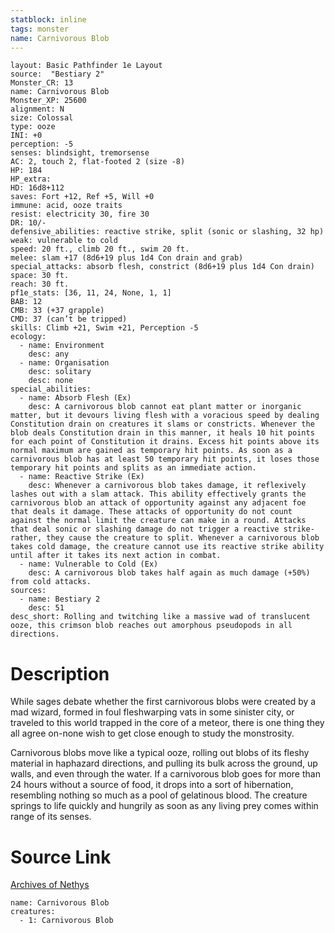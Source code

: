 ```yaml
---
statblock: inline
tags: monster
name: Carnivorous Blob
---
```

```statblock
layout: Basic Pathfinder 1e Layout
source:  "Bestiary 2"
Monster_CR: 13
name: Carnivorous Blob
Monster_XP: 25600
alignment: N
size: Colossal
type: ooze
INI: +0
perception: -5
senses: blindsight, tremorsense
AC: 2, touch 2, flat-footed 2 (size -8)
HP: 184
HP_extra: 
HD: 16d8+112
saves: Fort +12, Ref +5, Will +0
immune: acid, ooze traits
resist: electricity 30, fire 30
DR: 10/-
defensive_abilities: reactive strike, split (sonic or slashing, 32 hp)
weak: vulnerable to cold
speed: 20 ft., climb 20 ft., swim 20 ft.
melee: slam +17 (8d6+19 plus 1d4 Con drain and grab)
special_attacks: absorb flesh, constrict (8d6+19 plus 1d4 Con drain)
space: 30 ft.
reach: 30 ft.
pf1e_stats: [36, 11, 24, None, 1, 1]
BAB: 12
CMB: 33 (+37 grapple)
CMD: 37 (can’t be tripped)
skills: Climb +21, Swim +21, Perception -5
ecology:
  - name: Environment
    desc: any
  - name: Organisation
    desc: solitary
    desc: none
special_abilities:
  - name: Absorb Flesh (Ex)
    desc: A carnivorous blob cannot eat plant matter or inorganic matter, but it devours living flesh with a voracious speed by dealing Constitution drain on creatures it slams or constricts. Whenever the blob deals Constitution drain in this manner, it heals 10 hit points for each point of Constitution it drains. Excess hit points above its normal maximum are gained as temporary hit points. As soon as a carnivorous blob has at least 50 temporary hit points, it loses those temporary hit points and splits as an immediate action.
  - name: Reactive Strike (Ex)
    desc: Whenever a carnivorous blob takes damage, it reflexively lashes out with a slam attack. This ability effectively grants the carnivorous blob an attack of opportunity against any adjacent foe that deals it damage. These attacks of opportunity do not count against the normal limit the creature can make in a round. Attacks that deal sonic or slashing damage do not trigger a reactive strike-rather, they cause the creature to split. Whenever a carnivorous blob takes cold damage, the creature cannot use its reactive strike ability until after it takes its next action in combat.
  - name: Vulnerable to Cold (Ex)
    desc: A carnivorous blob takes half again as much damage (+50%) from cold attacks.
sources:
  - name: Bestiary 2
    desc: 51
desc_short: Rolling and twitching like a massive wad of translucent ooze, this crimson blob reaches out amorphous pseudopods in all directions. 
```
# Description
While sages debate whether the first carnivorous blobs were created by a mad wizard, formed in foul fleshwarping vats in some sinister city, or traveled to this world trapped in the core of a meteor, there is one thing they all agree on-none wish to get close enough to study the monstrosity. 

Carnivorous blobs move like a typical ooze, rolling out blobs of its fleshy material in haphazard directions, and pulling its bulk across the ground, up walls, and even through the water. If a carnivorous blob goes for more than 24 hours without a source of food, it drops into a sort of hibernation, resembling nothing so much as a pool of gelatinous blood. The creature springs to life quickly and hungrily as soon as any living prey comes within range of its senses.
# Source Link
[Archives of Nethys](https://aonprd.com/MonsterDisplay.aspx?ItemName=Carnivorous%20Blob)
```encounter-table
name: Carnivorous Blob
creatures:
  - 1: Carnivorous Blob
```

